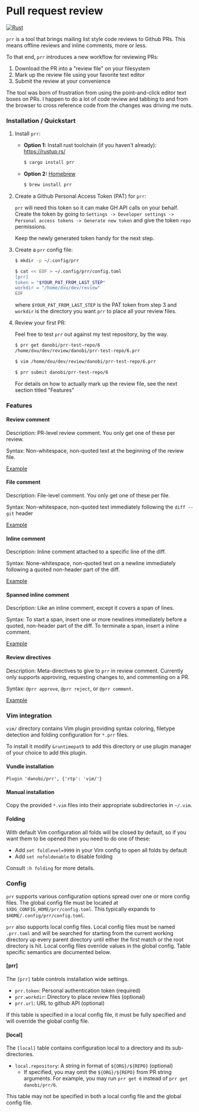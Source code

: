 # Pull request review

[![Rust](https://github.com/danobi/prr/actions/workflows/rust.yml/badge.svg?branch=master)](https://github.com/danobi/prr/actions/workflows/rust.yml)

`prr` is a tool that brings mailing list style code reviews to Github PRs.
This means offline reviews and inline comments, more or less.

To that end, `prr` introduces a new workflow for reviewing PRs:

1. Download the PR into a "review file" on your filesystem
1. Mark up the review file using your favorite text editor
1. Submit the review at your convenience

The tool was born of frustration from using the point-and-click editor text
boxes on PRs. I happen to do a lot of code review and tabbing to and from the
browser to cross reference code from the changes was driving me nuts.

### Installation / Quickstart

1. Install `prr`:

    - **Option 1:** Install rust toolchain (if you haven't already): https://rustup.rs/

        ```sh
        $ cargo install prr
        ```

    - **Option 2:** [Homebrew](https://brew.sh/)

        ```sh
        $ brew install prr
        ```

2. Create a Github Personal Access Token (PAT) for `prr`:

    `prr` will need this token so it can make GH API calls on your behalf.
    Create the token by going to `Settings -> Developer settings -> Personal
    access tokens -> Generate new token` and give the token `repo` permissions.

    Keep the newly generated token handy for the next step.

3. Create a `prr` config file:

    ```sh
    $ mkdir -p ~/.config/prr

    $ cat << EOF > ~/.config/prr/config.toml
    [prr]
    token = "$YOUR_PAT_FROM_LAST_STEP"
    workdir = "/home/dxu/dev/review"
    EOF
    ```

    where `$YOUR_PAT_FROM_LAST_STEP` is the PAT token from step 3 and `workdir`
    is the directory you want `prr` to place all your review files.

4. Review your first PR:

    Feel free to test `prr` out against my test repository, by the way.

    ```sh
    $ prr get danobi/prr-test-repo/6
    /home/dxu/dev/review/danobi/prr-test-repo/6.prr

    $ vim /home/dxu/dev/review/danobi/prr-test-repo/6.prr

    $ prr submit danobi/prr-test-repo/6
    ```

    For details on how to actually mark up the review file, see the next
    section titled "Features"

### Features

#### Review comment

Description: PR-level review comment. You only get one of these per review.

Syntax: Non-whitespace, non-quoted text at the beginning of the review file.

[Example](examples/review_comment.prr)

#### File comment

Description: File-level comment. You only get one of these per file.

Syntax: Non-whitespace, non-quoted text immediately following the `diff --git` header

[Example](examples/file_comment.prr)

#### Inline comment

Description: Inline comment attached to a specific line of the diff.

Syntax: None-whitespace, non-quoted text on a newline immediately following
a quoted non-header part of the diff.

[Example](examples/inline_comment.prr)

#### Spanned inline comment

Description: Like an inline comment, except it covers a span of lines.

Syntax: To start a span, insert one or more newlines immediately before
a quoted, non-header part of the diff. To terminate a span, insert a
inline comment.

[Example](examples/spanned_inline_comment.prr)

#### Review directives

Description: Meta-directives to give to `prr` in review comment. Currently
only supports approving, requesting changes to, and commenting on a PR.

Syntax: `@prr approve`, `@prr reject`, or `@prr comment`.

[Example](examples/prr_directive.prr)

### Vim integration

`vim/` directory contains Vim plugin providing syntax coloring, filetype
detection and folding configuration for `*.prr` files.

To install it modify `&runtimepath` to add this directory or use plugin manager
of your choice to add this plugin.

#### Vundle installation

```
Plugin 'danobi/prr', {'rtp': 'vim/'}
```

#### Manual installation

Copy the provided `*.vim` files into their appropriate subdirectories in
`~/.vim`.

#### Folding

With default Vim configuration all folds will be closed by default, so if you
want them to be opened then you need to do one of these:

- Add `set foldlevel=9999` in your Vim config to open all folds by default
- Add `set nofoldenable` to disable folding

Consult `:h folding` for more details.

### Config

`prr` supports various configuration options spread over one or more config
files. The global config file must be located at `$XDG_CONFIG_HOME/prr/config.toml`.
This typically expands to `$HOME/.config/prr/config.toml`.

`prr` also supports local config files. Local config files must be named
`.prr.toml` and will be searched for starting from the current working
directory up every parent directory until either the first match or the root
directory is hit. Local config files override values in the global config.
Table specific semantics are documented below.

#### [prr]

The `[prr]` table controls installation wide settings.

* `prr.token`: Personal authentication token (required)
* `prr.workdir`: Directory to place review files (optional)
* `prr.url`: URL to github API (optional)

If this table is specified in a local config file, it must be fully specified
and will override the global config file.

#### [local]

The `[local]` table contains configuration local to a directory and its
sub-directories.

* `local.repository`: A string in format of `${ORG}/${REPO}` (optional)
    * If specified, you may omit the `${ORG}/${REPO}` from PR string arguments.
      For example, you may run `prr get 6` instead of `prr get danobi/prr/6`.

This table may not be specified in both a local config file and the global
config file.
